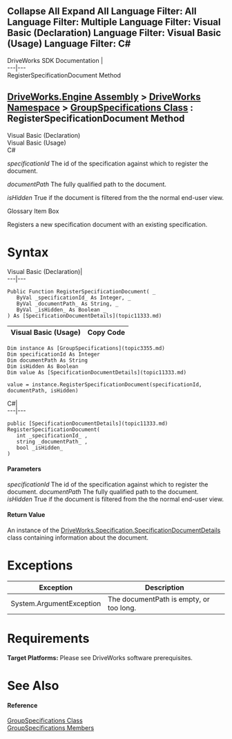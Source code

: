 Collapse All Expand All Language Filter: All  Language Filter: Multiple  Language Filter: Visual Basic (Declaration) Language Filter: Visual Basic (Usage) Language Filter: C#  
---  
DriveWorks SDK Documentation  |   
---|---  
RegisterSpecificationDocument Method   
  
[DriveWorks.Engine Assembly](topic2156.md) > [DriveWorks Namespace](topic2159.md) > [GroupSpecifications Class](topic3355.md) : RegisterSpecificationDocument Method  
---  
  
Visual Basic (Declaration)    
Visual Basic (Usage)    
C# 

_specificationId_
    The id of the specification against which to register the document.

_documentPath_
    The fully qualified path to the document.

_isHidden_
    True if the document is filtered from the the normal end-user view.

Glossary Item Box

Registers a new specification document with an existing specification. 

# Syntax

Visual Basic (Declaration)|   
---|---  
      
    
    Public Function RegisterSpecificationDocument( _
       ByVal _specificationId_ As Integer, _
       ByVal _documentPath_ As String, _
       ByVal _isHidden_ As Boolean _
    ) As [SpecificationDocumentDetails](topic11333.md)  
  
Visual Basic (Usage)| Copy Code  
---|---  
      
    
    Dim instance As [GroupSpecifications](topic3355.md)
    Dim specificationId As Integer
    Dim documentPath As String
    Dim isHidden As Boolean
    Dim value As [SpecificationDocumentDetails](topic11333.md)
     
    value = instance.RegisterSpecificationDocument(specificationId, documentPath, isHidden)  
  
C#|   
---|---  
      
    
    public [SpecificationDocumentDetails](topic11333.md) RegisterSpecificationDocument( 
       int _specificationId_ ,
       string _documentPath_ ,
       bool _isHidden_
    )  
  
#### Parameters

 _specificationId_
    The id of the specification against which to register the document.
_documentPath_
    The fully qualified path to the document.
_isHidden_
    True if the document is filtered from the the normal end-user view.

#### Return Value

An instance of the [DriveWorks.Specification.SpecificationDocumentDetails](topic11333.md) class containing information about the document.

# Exceptions

Exception| Description  
---|---  
System.ArgumentException| The documentPath is empty, or too long.  
  
# Requirements

**Target Platforms:** Please see DriveWorks software prerequisites.

# See Also

#### Reference

[GroupSpecifications Class](topic3355.md)   
[GroupSpecifications Members](topic3356.md)


